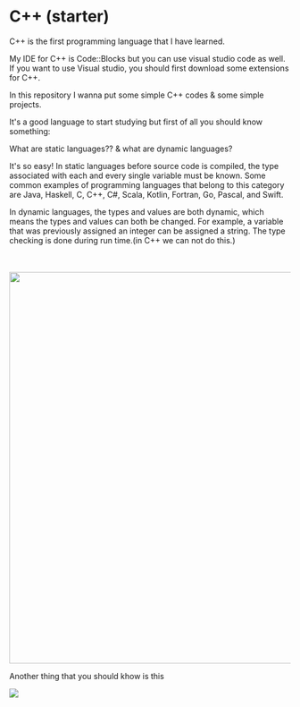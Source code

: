 # C++ (starter)

C++ is the first programming language that I have learned.

My IDE for C++ is Code::Blocks but you can use visual studio code as well.
If you want to use Visual studio, you should first download some extensions for C++.

In this repository I wanna put some simple C++ codes & some simple projects.

It's a good language to start studying but first of all you should know something:

What are static languages?? & what are dynamic languages?

It's so easy!
In static languages before source code is compiled, the type associated with each and every single variable must be known. Some common examples of programming languages that belong to this category are Java, Haskell, C, C++, C#, Scala, Kotlin, Fortran, Go, Pascal, and Swift.

In dynamic languages, the types and values are both dynamic, which means the types and values can both be changed. For example, a variable that was previously assigned an integer can be assigned a string. The type checking is done during run time.(in C++ we can not do this.)
<br><br><br>


<img src ="https://ecomputernotes.com/images/difference-between-compiler-and-interpreter.png" width="700"/>

Another thing that you should khow is this

<img src = "https://maktabkhooneh.org/mag/wp-content/uploads/2020/08/1.jpg "/>
